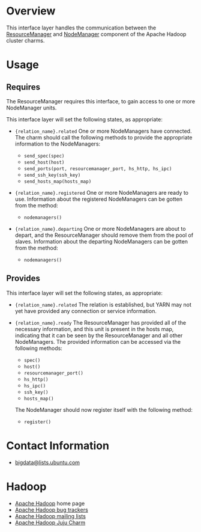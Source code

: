 # Overview

This interface layer handles the communication between the [ResourceManager][] and
[NodeManager][] component of the Apache Hadoop cluster charms.


# Usage

## Requires

The ResourceManager requires this interface, to gain access to one or more NodeManager
units.

This interface layer will set the following states, as appropriate:

  * `{relation_name}.related` One or more NodeManagers have connected.  The
    charm should call the following methods to provide the appropriate
    information to the NodeManagers:
      * `send_spec(spec)`
      * `send_host(host)`
      * `send_ports(port, resourcemanager_port, hs_http, hs_ipc)`
      * `send_ssh_key(ssh_key)`
      * `send_hosts_map(hosts_map)`

  * `{relation_name}.registered` One or more NodeManagers are ready to use.
    Information about the registered NodeManagers can be gotten from the method:
      * `nodemanagers()`

  * `{relation_name}.departing` One or more NodeManagers are about to depart,
    and the ResourceManager should remove them from the pool of slaves.
    Information about the departing NodeManagers can be gotten from the method:
      * `nodemanagers()`


## Provides

This interface layer will set the following states, as appropriate:

  * `{relation_name}.related` The relation is established, but YARN may not yet
    have provided any connection or service information.

  * `{relation_name}.ready` The ResourceManager has provided all of the necessary
    information, and this unit is present in the hosts map, indicating that
    it can be seen by the ResourceManager and all other NodeManagers.
    The provided information can be accessed via the following methods:
      * `spec()`
      * `host()`
      * `resourcemanager_port()`
      * `hs_http()`
      * `hs_ipc()`
      * `ssh_key()`
      * `hosts_map()`

    The NodeManager should now register itself with the following method:
      * `register()`


# Contact Information

- <bigdata@lists.ubuntu.com>


# Hadoop

- [Apache Hadoop](http://hadoop.apache.org/) home page
- [Apache Hadoop bug trackers](http://hadoop.apache.org/issue_tracking.html)
- [Apache Hadoop mailing lists](http://hadoop.apache.org/mailing_lists.html)
- [Apache Hadoop Juju Charm](http://jujucharms.com/?text=hadoop)


[ResourceManager]: https://github.com/juju-solutions/layer-apache-hadoop-resourcemanager/
[NodeManager]: https://github.com/juju-solutions/layer-apache-hadoop-nodemanager/
